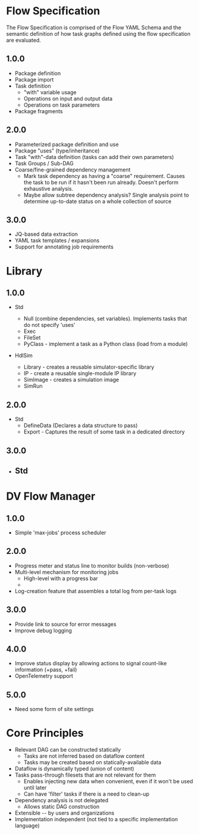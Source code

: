 
# Flow Specification
The Flow Specification is comprised of the Flow YAML Schema and the 
semantic definition of how task graphs defined using the flow specification
are evaluated.

## 1.0.0
- Package definition
- Package import
- Task definition
  - "with" variable usage
  - Operations on input and output data
  - Operations on task parameters
- Package fragments

## 2.0.0
- Parameterized package definition and use
- Package "uses" (type/inheritance)
- Task "with"-data definition (tasks can add their own parameters)
- Task Groups / Sub-DAG
- Coarse/fine-grained dependency management
  - Mark task dependency as having a "coarse" requirement. Causes 
    the task to be run if it hasn't been run already. Doesn't perform
    exhaustive analysis.
  - Maybe allow subtree dependency analysis? Single analysis point to
    determine up-to-date status on a whole collection of source

## 3.0.0
- JQ-based data extraction
- YAML task templates / expansions
- Support for annotating job requirements 

# Library

## 1.0.0
- Std
  - Null (combine dependencies, set variables). Implements tasks that do not specify 'uses'
  - Exec
  - FileSet
  - PyClass - implement a task as a Python class (load from a module)

- HdlSim
  - Library  - creates a reusable simulator-specific library
  - IP       - create a reusable single-module IP library
  - SimImage - creates a simulation image 
  - SimRun


## 2.0.0
- Std
  - DefineData (Declares a data structure to pass)
  - Export   - Captures the result of some task in a dedicated directory

## 3.0.0
- Std
  - 

# DV Flow Manager

## 1.0.0
- Simple 'max-jobs' process scheduler

## 2.0.0
- Progress meter and status line to monitor builds (non-verbose)
- Multi-level mechanism for monitoring jobs
  - High-level with a progress bar
  - 
- Log-creation feature that assembles a total log from per-task logs

## 3.0.0
- Provide link to source for error messages
- Improve debug logging

## 4.0.0
- Improve status display by allowing actions to signal count-like information (+pass, +fail)
- OpenTelemetry support


## 5.0.0
- Need some form of site settings


# Core Principles
- Relevant DAG can be constructed statically
  - Tasks are not inferred based on dataflow content
  - Tasks may be created based on statically-available data
- Dataflow is dynamically typed (union of content)
- Tasks pass-through filesets that are not relevant for them
  - Enables injecting new data when convenient, even if it won't be used until later
  - Can have 'filter' tasks if there is a need to clean-up
- Dependency analysis is not delegated 
  - Allows static DAG construction
- Extensible -- by users and organizations
- Implementation independent (not tied to a specific implementation language)

